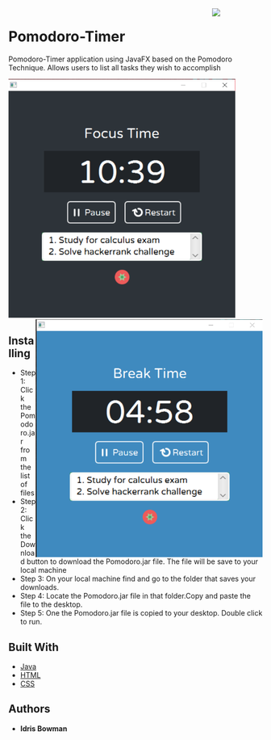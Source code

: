 <img src="pomodoro.ico" width="100" align="right">

# Pomodoro-Timer
Pomodoro-Timer application using JavaFX based on the Pomodoro Technique. Allows users to list all tasks they wish to accomplish 

<img src="Pomodoro-Timer-ScreenShots/Capture-01.PNG" width="450">

<img src="Pomodoro-Timer-ScreenShots/Capture-02.PNG" width="450" align="right" >


## Installing

* Step 1: Click the Pomodoro.jar from the list of files
* Step 2: Click the Download button to download the Pomodoro.jar file. The file will be save to your local machine
* Step 3: On your local machine find and go to the folder that saves your downloads.
* Step 4: Locate the Pomodoro.jar file in that folder.Copy and paste the file to the desktop.
* Step 5: One the Pomodoro.jar file is copied to your desktop. Double click to run.


## Built With

* [Java](https://rometools.github.io/rome/)
* [HTML](https://developer.mozilla.org/en-US/docs/Web/HTML)
* [CSS](https://developer.mozilla.org/en-US/docs/Web/CSS)


## Authors

* **Idris Bowman** 
